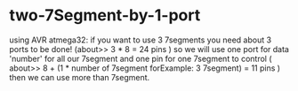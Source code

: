 # two-7Segment-by-1-port
using AVR atmega32:
 if you want to use 3 7segments you need about 3 ports to be done! (about>> 3 * 8  = 24 pins )
 so we will use one port for data 'number' for all our 7segment
 and one pin for one 7segment to control ( about>> 8 + (1 * number of 7segment forExample: 3 7segment) = 11 pins )
 then we can use more than 7segment. 
